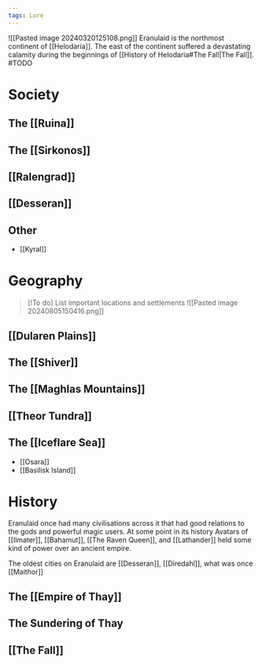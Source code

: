 ```yaml
---
tags: Lore
---
```

![[Pasted image 20240320125108.png]]
Eranulaid is the northmost continent of [[Helodaria]]. The east of the continent suffered a devastating calamity during the beginnings of [[History of Helodaria#The Fall|The Fall]].
#TODO
# Society
## The [[Ruina]]
## The [[Sirkonos]]
## [[Ralengrad]]
## [[Desseran]]
## Other
- [[Kyral]]
# Geography
>[!To do]
>List important locations and settlements
>![[Pasted image 20240805150416.png]]
## [[Dularen Plains]]
## The [[Shiver]]
## The [[Maghlas Mountains]]
## [[Theor Tundra]]
## The [[Iceflare Sea]]
- [[Osara]] 
- [[Basilisk Island]]

# History
Eranulaid once had many civilisations across it that had good relations to the gods and powerful magic users. At some point in its history Avatars of [[Ilmater]], [[Bahamut]], [[The Raven Queen]], and [[Lathander]] held some kind of power over an ancient empire.

The oldest cities on Eranulaid are [[Desseran]], [[Diredahl]], what was once [[Maithor]]

## The [[Empire of Thay]]
## The Sundering of Thay
## [[The Fall]]